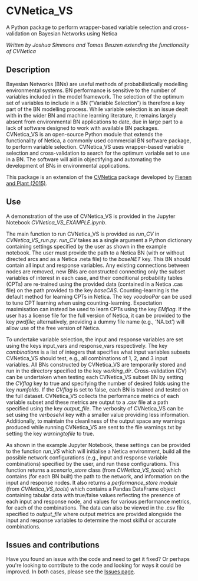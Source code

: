 # CVNetica_VS
A Python package to perform wrapper-based variable selection and cross-validation on Bayesian Networks using Netica

*Written by Joshua Simmons and Tomas Beuzen extending the functionality of CVNetica*

## Description
Bayesian Networks (BNs) are useful methods of probabilistically modelling environmental systems. BN performance is sensitive to the number of variables included in the model framework. The selection of the optimum set of variables to include in a BN (“Variable Selection”) is therefore a key part of the BN modelling process. While variable selection is an issue dealt with in the wider BN and machine learning literature, it remains largely absent from environmental BN applications to date, due in large part to a lack of software designed to work with available BN packages. CVNetica_VS is an open-source Python module that extends the functionality of Netica, a commonly used commercial BN software package, to perform variable selection. CVNetica_VS uses wrapper-based variable selection and cross-validation to search for the optimum variable set to use in a BN. The software will aid in objectifying and automating the development of BNs in environmental applications.

This package is an extension of the [CVNetica](https://github.com/mnfienen-usgs/CVNetica) package developed by [Fienen and Plant (2015)](https://doi.org/10.1016/j.envsoft.2014.09.007).

## Use
A demonstration of the use of CVNetica_VS is provided in the Jupyter Notebook *CVNetica_VS_EXAMPLE.ipynb*.

The main function to run CVNetica_VS is provided as *run_CV* in *CVNetica_VS_run.py*. *run_CV* takes as a single argument a Python dictionary containing settings specified by the user as shown in the example notebook. The user must provide the path to a Netica BN (with or without directed arcs and as a Netica .neta file) to the *baseNET* key. This BN should contain all input and response variables. Any existing connections between nodes are removed, new BNs are constructed connecting only the subset variables of interest in each case, and their conditional probability tables (CPTs) are re-trained using the provided data (contained in a Netica .cas file) on the path provided to the key *baseCAS*. Counting-learning is the default method for learning CPTs in Netica. The key *voodooPar* can be used to tune CPT learning when using counting-learning. Expectation maximisation can instead be used to learn CPTs using the key *EMflag*. If the user has a license file for the full version of Netica, it can be provided to the key *pwdfile*; alternatively, providing a dummy file name (e.g., ‘NA.txt’) will allow use of the free version of Netica.

To undertake variable selection, the input and response variables are set using the keys input_vars and response_vars respectively. The key *combinations* is a list of integers that specifies what input variables subsets CVNetica_VS should test, e.g., all combinations of 1, 2, and 3 input variables. All BNs constructed by CVNetica_VS are temporarily stored and run in the directory specified to the key *working_dir*. Cross-validation (CV) can be undertaken when testing each CVNetica_VS subset BN by setting the *CVflag* key to true and specifying the number of desired folds using the key *numfolds*. If the *CVflag* is set to false, each BN is trained and tested on the full dataset. CVNetica_VS collects the performance metrics of each variable subset and these metrics are output to a .csv file at a path specified using the key *output_file*. The verbosity of CVNetica_VS can be set using the *verboselvl* key with a smaller value providing less information. Additionally, to maintain the cleanliness of the output space any warnings produced while running CVNetica_VS are sent to the file warnings.txt by setting the key *warningtofile* to true.

As shown in the example Jupyter Notebook, these settings can be provided to the function *run_VS* which will initialise a Netica environment, build all the possible network configurations (e.g., input and response variable combinations) specified by the user, and run these configurations. This function returns a *scenario_store* class (from *CVNetica_VS_tools*) which contains (for each BN built) the path to the network, and information on the input and response nodes. It also returns a *performance_store module* (from *CVNetica_VS_tools*) which contains a Pandas DataFrame object containing tabular data with true/false values reflecting the presence of each input and response node, and values for various performance metrics, for each of the combinations. The data can also be viewed in the .csv file specified to *output_file* where output metrics are provided alongside the input and response variables to determine the most skilful or accurate combinations.

## Issues and contributions
Have you found an issue with the code and need to get it fixed? Or perhaps you're looking to contribute to the code and looking for ways it could be improved. In both cases, please see the [Issues page](https://github.com/simmonsja/CVNetica_VS/issues).
